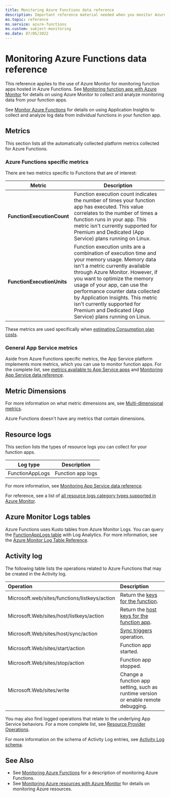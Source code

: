 ```yaml
---
title: Monitoring Azure Functions data reference
description: Important reference material needed when you monitor Azure Functions
ms.topic: reference
ms.service: azure-functions
ms.custom: subject-monitoring
ms.date: 07/05/2022
---
```


# Monitoring Azure Functions data reference

This reference applies to the use of Azure Monitor for monitoring function apps hosted in Azure Functions. See [Monitoring function app with Azure Monitor](monitor-functions.md) for details on using Azure Monitor to collect and analyze monitoring data from your function apps. 

See [Monitor Azure Functions](functions-monitoring.md) for details on using Application Insights to collect and analyze log data from individual functions in your function app.

## Metrics

This section lists all the automatically collected platform metrics collected for Azure Functions.

### Azure Functions specific metrics

There are two metrics specific to Functions that are of interest:

| Metric | Description |
| ---- | ---- |
| **FunctionExecutionCount** | Function execution count indicates the number of times your function app has executed. This value correlates to the number of times a function runs in your app. This metric isn't currently supported for Premium and Dedicated (App Service) plans running on Linux.|
| **FunctionExecutionUnits** | Function execution units are a combination of execution time and your memory usage.  Memory data isn't a metric currently available through Azure Monitor. However, if you want to optimize the memory usage of your app, can use the performance counter data collected by Application Insights. This metric isn't currently supported for Premium and Dedicated (App Service) plans running on Linux.|

These metrics are used specifically when [estimating Consumption plan costs](functions-consumption-costs.md). 

### General App Service metrics

Aside from Azure Functions specific metrics, the App Service platform implements more metrics, which you can use to monitor function apps. For the complete list, see [metrics available to App Service apps](../app-service/web-sites-monitor.md#understand-metrics) and [Monitoring App Service data reference](../app-service/monitor-app-service-reference.md#metrics).

## Metric Dimensions

For more information on what metric dimensions are, see [Multi-dimensional metrics](../azure-monitor/essentials/data-platform-metrics.md#multi-dimensional-metrics).

Azure Functions doesn't have any metrics that contain dimensions.

## Resource logs

This section lists the types of resource logs you can collect for your function apps.

| Log type | Description |
|-|-|
| FunctionAppLogs | Function app logs |

For more information, see [Monitoring App Service data reference](../app-service/monitor-app-service-reference.md#resource-logs).

For reference, see a list of [all resource logs category types supported in Azure Monitor](../azure-monitor/essentials/resource-logs-schema.md).

## Azure Monitor Logs tables

Azure Functions uses Kusto tables from Azure Monitor Logs. You can query the [FunctionAppLogs table](/azure/azure-monitor/reference/tables/functionapplogs) with Log Analytics. For more information, see the [Azure Monitor Log Table Reference](/azure/azure-monitor/reference/tables/tables-resourcetype#app-services).

## Activity log

The following table lists the operations related to Azure Functions that may be created in the Activity log. 

| Operation | Description |
|:---|:---|
|Microsoft.web/sites/functions/listkeys/action | Return the [keys for the function](functions-bindings-http-webhook-trigger.md#authorization-keys).|
|Microsoft.Web/sites/host/listkeys/action | Return the [host keys for the function app](functions-bindings-http-webhook-trigger.md#authorization-keys).|
|Microsoft.Web/sites/host/sync/action | [Sync triggers](functions-deployment-technologies.md#trigger-syncing) operation.|
|Microsoft.Web/sites/start/action| Function app started. |
|Microsoft.Web/sites/stop/action| Function app stopped.|
|Microsoft.Web/sites/write| Change a function app setting, such as runtime version or enable remote debugging.|

You may also find logged operations that relate to the underlying App Service behaviors. For a more complete list, see [Resource Provider Operations](../role-based-access-control/resource-provider-operations.md#microsoftweb).

For more information on the schema of Activity Log entries, see [Activity Log schema](../azure-monitor/essentials/activity-log-schema.md).

## See Also

* See [Monitoring Azure Functions](monitor-functions.md) for a description of monitoring Azure Functions.
* See [Monitoring Azure resources with Azure Monitor](../azure-monitor/essentials/monitor-azure-resource.md) for details on monitoring Azure resources.
